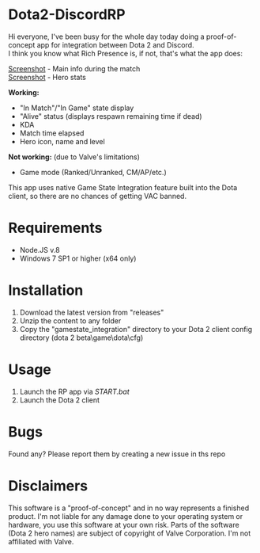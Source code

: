 # Dota2-DiscordRP

Hi everyone, I've been busy for the whole day today doing a proof-of-concept app for integration between Dota 2 and Discord.  
I think you know what Rich Presence is, if not, that's what the app does:  
  
[Screenshot](https://i.imgur.com/6SaN9HC.png) - Main info during the match  
[Screenshot](https://i.imgur.com/ZDV3HgO.png) - Hero stats  
  
**Working:**  
  
- "In Match"/"In Game" state display  
- "Alive" status (displays respawn remaining time if dead)  
- KDA  
- Match time elapsed  
- Hero icon, name and level  
  
**Not working:** (due to Valve's limitations)   
  
- Game mode (Ranked/Unranked, CM/AP/etc.)  
  
This app uses native Game State Integration feature built into the Dota client, so there are no chances of getting VAC banned.  

# Requirements

- Node.JS v.8
- Windows 7 SP1 or higher (x64 only)

# Installation

1. Download the latest version from "releases"
2. Unzip the content to any folder
3. Copy the "gamestate_integration" directory to your Dota 2 client config directory (dota 2 beta\game\dota\cfg)

# Usage

1. Launch the RP app via *START.bat*
2. Launch the Dota 2 client

# Bugs

Found any? Please report them by creating a new issue in ths repo

# Disclaimers

This software is a "proof-of-concept" and in no way represents a finished product. I'm not liable for any damage done to your operating system or hardware, you use this software at your own risk.
Parts of the software (Dota 2 hero names) are subject of copyright of Valve Corporation. I'm not affiliated with Valve.
